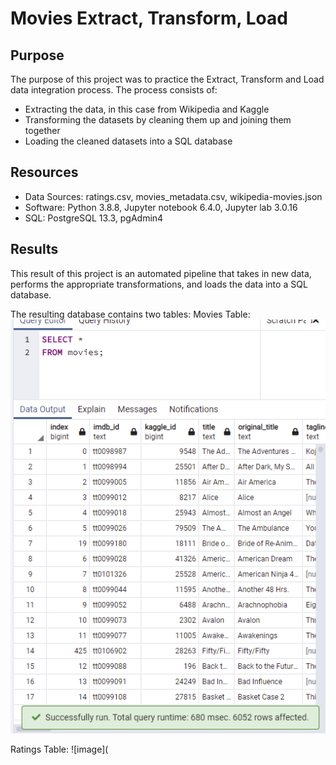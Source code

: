 # Movies Extract, Transform, Load
## Purpose
The purpose of this project was to practice the Extract, Transform and Load data integration process.  The process consists of:
- Extracting the data, in this case from Wikipedia and Kaggle
- Transforming the datasets by cleaning them up and joining them together
- Loading the cleaned datasets into a SQL database

## Resources
- Data Sources: ratings.csv, movies_metadata.csv, wikipedia-movies.json
- Software: Python 3.8.8, Jupyter notebook 6.4.0, Jupyter lab 3.0.16
- SQL: PostgreSQL 13.3, pgAdmin4

## Results
This result of this project is an automated pipeline that takes in new data, performs the appropriate transformations, and loads the data into a SQL database. 

The resulting database contains two tables:
Movies Table:
![image](Resources/movies_query.PNG)

Ratings Table:
![image](

